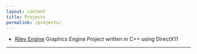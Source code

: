 ```yaml
---
layout: content
title: Projects
permalink: /projects/
---
```


- [Riley Engine](https://github.com/JungsikOh/Riley-Engine) Graphics Engine Project written in C++ using DirectX11

----

